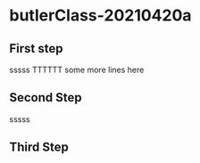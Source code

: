 # butlerClass-20210420a


## First step

sssss
TTTTTT
some more lines here



## Second Step

sssss



## Third Step



